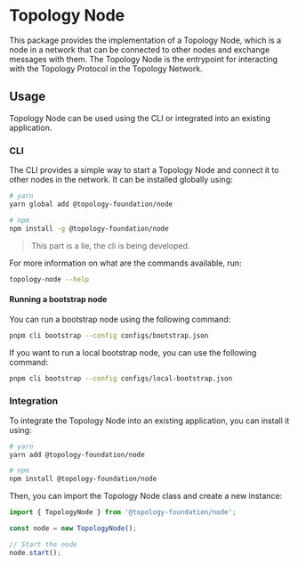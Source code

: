# Topology Node

This package provides the implementation of a Topology Node, which is a node in a network that can be connected to other nodes and exchange messages with them. The Topology Node is the entrypoint for interacting with the Topology Protocol in the Topology Network.

## Usage

Topology Node can be used using the CLI or integrated into an existing application.

### CLI

The CLI provides a simple way to start a Topology Node and connect it to other nodes in the network. It can be installed globally using:

```bash
# yarn
yarn global add @topology-foundation/node

# npm
npm install -g @topology-foundation/node
```

> This part is a lie, the cli is being developed.

For more information on what are the commands available, run:

```bash
topology-node --help
```

#### Running a bootstrap node
You can run a bootstrap node using the following command:

```bash
pnpm cli bootstrap --config configs/bootstrap.json
```

If you want to run a local bootstrap node, you can use the following command:

```bash
pnpm cli bootstrap --config configs/local-bootstrap.json
```

### Integration

To integrate the Topology Node into an existing application, you can install it using:

```bash
# yarn
yarn add @topology-foundation/node

# npm
npm install @topology-foundation/node
```

Then, you can import the Topology Node class and create a new instance:

```javascript
import { TopologyNode } from '@topology-foundation/node';

const node = new TopologyNode();

// Start the node
node.start();
```
